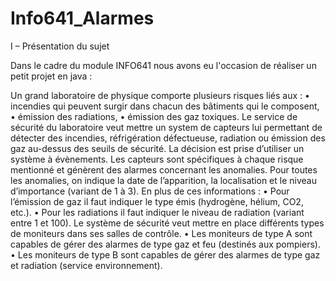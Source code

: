 # Info641_Alarmes
I – Présentation du sujet 

Dans le cadre du module INFO641 nous avons eu l'occasion de réaliser un petit projet en java :

Un grand laboratoire de physique comporte plusieurs risques liés aux :
• incendies qui peuvent surgir dans chacun des bâtiments qui le composent,
• émission des radiations,
• émission des gaz toxiques.
Le service de sécurité du laboratoire veut mettre un system de capteurs lui permettant de détecter des incendies, réfrigération défectueuse, radiation ou émission des gaz au-dessus des seuils de sécurité. La décision est prise d’utiliser un système à évènements. Les capteurs sont spécifiques à chaque risque mentionné et génèrent des alarmes concernant les anomalies. Pour toutes les anomalies, on indique la date de l’apparition, la localisation et le niveau d’importance (variant de 1 à 3). En plus de ces informations : 
• Pour l’émission de gaz il faut indiquer le type émis (hydrogène, hélium, CO2, etc.).
• Pour les radiations il faut indiquer le niveau de radiation (variant entre 1 et 100).
Le système de sécurité veut mettre en place différents types de moniteurs dans ses salles de contrôle.
• Les moniteurs de type A sont capables de gérer des alarmes de type gaz et feu (destinés aux pompiers).
• Les moniteurs de type B sont capables de gérer des alarmes de type gaz et radiation (service environnement).
